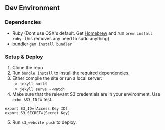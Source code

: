 

Dev Environment
----------------

### Dependencies 

* Ruby (Dont use OSX's default. Get [Homebrew] and run `brew install ruby`. This removes any need to sudo anything)
* [bundler] `gem install bundler`


### Setup & Deploy

1. Clone the repo
2. Run `bundle install` to install the required dependencies.
3. Either compile the site or run a local server:
    * `jekyll build`
    * `jekyll serve --watch`
4. Make sure that the relevant S3 credentials are in your environment. Use `echo $S3_ID` to test.
```
export S3_ID=[Access Key ID]
export S3_SECRET=[Secret Key]
```
5. Run `s3_website push` to deploy.





[Homebrew]: http://brew.sh/
[s3_website]: https://github.com/laurilehmijoki/s3_website
[bundler]: http://bundler.io/



